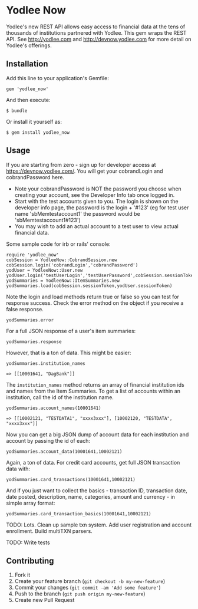 # Yodlee Now

Yodlee's new REST API allows easy access to financial data at the tens of thousands of institutions partnered with Yodlee.  This gem wraps the REST API.  See http://yodlee.com and http://devnow.yodlee.com for more detail on Yodlee's offerings.

## Installation

Add this line to your application's Gemfile:

    gem 'yodlee_now'

And then execute:

    $ bundle

Or install it yourself as:

    $ gem install yodlee_now

## Usage

If you are starting from zero - sign up for developer access at https://devnow.yodlee.com/.  You will get your cobrandLogin and cobrandPassword here.

 * Note your cobrandPassword is NOT the password you choose when creating your account, see the Developer Info tab once logged in.  
 * Start with the test accounts given to you.  The login is shown on the developer info page, the password is the login + '#123' (eg for test user name 'sbMemtestaccount1' the password would be 'sbMemtestaccount1#123')
 * You may wish to add an actual account to a test user to view actual financial data.  

Some sample code for irb or rails' console:

    require 'yodlee_now'
    cobSession = YodleeNow::CobrandSession.new
    cobSession.login('cobrandLogin','cobrandPassword')
    yodUser = YodleeNow::User.new
    yodUser.login('testUserLogin','testUserPassword',cobSession.sessionToken)
    yodSummaries = YodleeNow::ItemSummaries.new
    yodSummaries.load(cobSession.sessionToken,yodUser.sessionToken)

Note the login and load methods return true or false so you can test for response success.  Check the error method on the object if you receive a false response.

    yodSummaries.error

For a full JSON response of a user's item summaries:

    yodSummaries.response

However, that is a ton of data. This might be easier:

    yodSummaries.institution_names

    => [[10001641, "DagBank"]]

The `institution_names` method returns an array of financial institution ids and names from the Item Summaries. To get a list of accounts within an institution, call the id of the institution name.  

    yodSummaries.account_names(10001641)

    => [[10002121, "TESTDATA1", "xxxx3xxx"], [10002120, "TESTDATA", "xxxx3xxx"]]

Now you can get a big JSON dump of account data for each institution and account by passing the id of each:

    yodSummaries.account_data(10001641,10002121)

Again, a ton of data.  For credit card accounts, get full JSON transaction data with:

    yodSummaries.card_transactions(10001641,10002121)

And if you just want to collect the basics - transaction ID, transaction date, date posted, description, name, categories, amount and currency - in simple array format:

    yodSummaries.card_transaction_basics(10001641,10002121)

    
TODO: Lots. Clean up sample txn system.  Add user registration and account enrollment.  Build multiTXN parsers.

TODO: Write tests

## Contributing

1. Fork it
2. Create your feature branch (`git checkout -b my-new-feature`)
3. Commit your changes (`git commit -am 'Add some feature'`)
4. Push to the branch (`git push origin my-new-feature`)
5. Create new Pull Request
